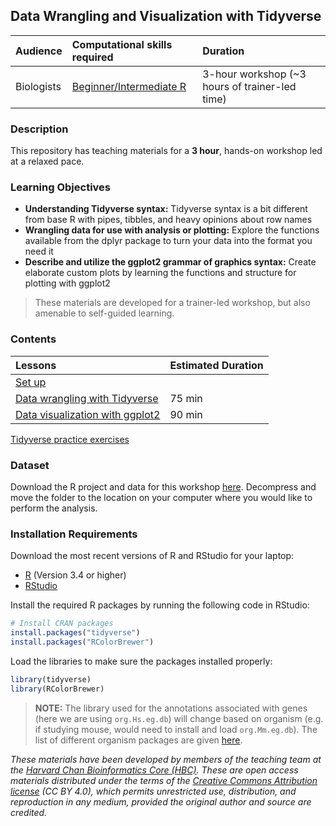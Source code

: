 ## Data Wrangling and Visualization with Tidyverse

| Audience | Computational skills required | Duration |
:----------|:----------|:----------|
| Biologists | [Beginner/Intermediate R](https://hbctraining.github.io/Intro-to-R/) | 3-hour workshop (~3 hours of trainer-led time) |


### Description

This repository has teaching materials for a **3 hour**, hands-on workshop led at a relaxed pace. 

### Learning Objectives
* **Understanding Tidyverse syntax:** Tidyverse syntax is a bit different from base R with pipes, tibbles, and heavy opinions about row names
* **Wrangling data for use with analysis or plotting:** Explore the functions available from the dplyr package to turn your data into the format you need it 
* **Describe and utilize the ggplot2 grammar of graphics syntax:** Create elaborate custom plots by learning the functions and structure for plotting with ggplot2

> These materials are developed for a trainer-led workshop, but also amenable to self-guided learning.


### Contents

| Lessons            | Estimated Duration |
|:------------------------|:----------|
|[Set up](lessons/set_up.md)
|[Data wrangling with Tidyverse](https://hbctraining.github.io/Intro-to-R-flipped/lessons/15_tidyverse.html) | 75 min |
|[Data visualization with ggplot2](lessons/ggplot2.md) | 90 min |


[Tidyverse practice exercises](https://hbctraining.github.io/Training-modules/Tidyverse_ggplot2/lessons/tidyverse_exercise.html)

### Dataset

Download the R project and data for this workshop [here](https://github.com/hbctraining/Training-modules/blob/master/data/tidyverse.zip?raw=true). Decompress and move the folder to the location on your computer where you would like to perform the analysis.

### Installation Requirements

Download the most recent versions of R and RStudio for your laptop:

 - [R](http://lib.stat.cmu.edu/R/CRAN/) (Version 3.4 or higher)
 - [RStudio](https://www.rstudio.com/products/rstudio/download/#download)
 
Install the required R packages by running the following code in RStudio:

```r
# Install CRAN packages
install.packages("tidyverse")
install.packages("RColorBrewer")
```

Load the libraries to make sure the packages installed properly:

```r
library(tidyverse)
library(RColorBrewer)
```

> **NOTE:** The library used for the annotations associated with genes (here we are using `org.Hs.eg.db`) will change based on organism (e.g. if studying mouse, would need to install and load `org.Mm.eg.db`). The list of different organism packages are given [here](https://github.com/hbctraining/Training-modules/raw/master/DGE-functional-analysis/img/available_annotations.png).


*These materials have been developed by members of the teaching team at the [Harvard Chan Bioinformatics Core (HBC)](http://bioinformatics.sph.harvard.edu/). These are open access materials distributed under the terms of the [Creative Commons Attribution license](https://creativecommons.org/licenses/by/4.0/) (CC BY 4.0), which permits unrestricted use, distribution, and reproduction in any medium, provided the original author and source are credited.*

